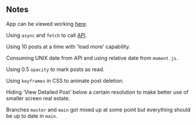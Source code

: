 ## Notes

App can be viewed working [here](https://eager-elion-34412e.netlify.app/).

Using `async` and `fetch` to call [API](https://www.reddit.com/top.json).

Using 10 posts at a time with 'load more' capability.

Consuming UNIX date from API and using relative date from `moment.js`.

Using 0.5 `opacity` to mark posts as read.

Using `keyframes` in CSS to animate post deletion.

Hiding ‘View Detailed Post’ below a certain resolution to make better use of smaller screen real estate.

Branches `master` and `main` got mixed up at some point but everything should be up to date in `main`.

